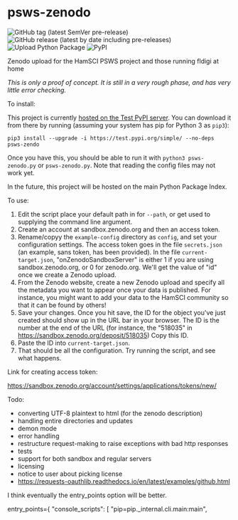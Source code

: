 # psws-zenodo
![GitHub tag (latest SemVer pre-release)](https://img.shields.io/github/v/tag/aidanmontare-edu/psws-zenodo?include_prereleases&sort=semver)
![GitHub release (latest by date including pre-releases)](https://img.shields.io/github/v/release/aidanmontare-edu/psws-zenodo?include_prereleases)
![Upload Python Package](https://github.com/aidanmontare-edu/psws-zenodo/workflows/Upload%20Python%20Package/badge.svg)
![PyPI](https://img.shields.io/pypi/v/psws-zenodo)

Zenodo upload for the HamSCI PSWS project and those running fldigi at home

*This is only a proof of concept. It is still in a very rough phase, and has
very little error checking.*

To install:

This project is currently
[hosted on the Test PyPI server](https://test.pypi.org/project/psws-zendo/).
You can download it from there by running (assuming your system has pip for 
Python 3 as `pip3`):

`pip3 install --upgrade -i https://test.pypi.org/simple/ --no-deps psws-zendo`

Once you have this, you should be able to run it with
`python3 psws-zenodo.py` or `psws-zenodo.py`. Note that reading the
config files may not work yet.

In the future, this project will be hosted on the main Python Package Index.

To use:

1. Edit the script place your default path in for `--path`, or get used to
supplying the command line argument.
2. Create an account at sandbox.zenodo.org and then an access token.
3. Rename/copyy the `example-config` directory as `config`, and set your
configuration settings. The access token goes in the file `secrets.json`
(an example, sans token, has been provided). In the file
`current-target.json`, "onZenodoSandboxServer" is either
1 if you are using sandbox.zenodo.org, or 0 for zenodo.org. We'll get the
value of "id" once we create a Zenodo upload.
4. From the Zenodo website, create a new Zenodo upload and specify all the
metadata you want to appear once your data is published. For instance, you
might want to add your data to the HamSCI community so that it can be found
by others!
6. Save your changes. Once you hit save, the ID for the object you've just
created should show up in the URL bar in your browser. The ID is the number at
the end of the URL (for instance, the "518035" in
https://sandbox.zenodo.org/deposit/518035) Copy this ID.
7. Paste the ID into `current-target.json`.
8. That should be all the configuration. Try running the script, and see what
happens.


Link for creating access token:

https://sandbox.zenodo.org/account/settings/applications/tokens/new/

Todo:
- converting UTF-8 plaintext to html (for the zenodo description)
- handling entire directories and updates
- demon mode
- error handling
- restructure request-making to raise exceptions with bad http responses
- tests
- support for both sandbox and regular servers
- licensing
- notice to user about picking license
- https://requests-oauthlib.readthedocs.io/en/latest/examples/github.html

I think eventually the entry_points option will be better.

entry_points={
        "console_scripts": [
            "pip=pip._internal.cli.main:main",
